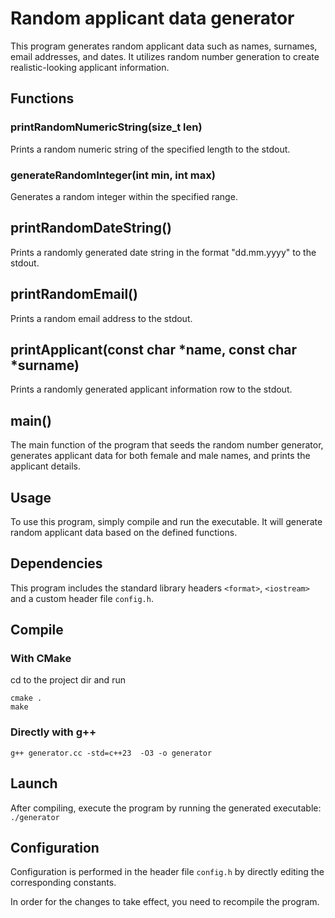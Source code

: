# Random applicant data generator

This program generates random applicant data such as names, surnames, email addresses, and dates. It utilizes random number generation to create realistic-looking applicant information.

## Functions

### printRandomNumericString(size_t len)

Prints a random numeric string of the specified length to the stdout.

### generateRandomInteger(int min, int max)

Generates a random integer within the specified range.

## printRandomDateString()

Prints a randomly generated date string in the format "dd.mm.yyyy" to the stdout.

## printRandomEmail()

Prints a random email address to the stdout.

## printApplicant(const char *name, const char *surname)

Prints a randomly generated applicant information row to the stdout.

## main()

The main function of the program that seeds the random number generator, generates applicant data for both female and male names, and prints the applicant details.

## Usage
To use this program, simply compile and run the executable. It will generate random applicant data based on the defined functions.

## Dependencies
This program includes the standard library headers `<format>`, `<iostream>` and a custom header file `config.h`.

## Compile

### With CMake

cd to the project dir and run
```
cmake .
make
```

### Directly with g++
`g++ generator.cc -std=c++23  -O3 -o generator`

## Launch
After compiling, execute the program by running the generated executable:
`./generator`

## Configuration

Configuration is performed in the header file `config.h` by directly editing the corresponding constants.

In order for the changes to take effect, you need to recompile the program.